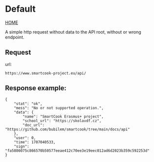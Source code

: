 # Default

[HOME](README.md)

A simple http request without data to the API root, without or wrong endpoint.

## Request

url:

```
https://www.smartcook-project.eu/api/
```

## Response example:

```
{
    "stat": "ok",
    "mess": "No or not supported operation.",
    "data": {
        "name": "SmartCook Erasmus+ project",
        "school_url": "https://skolavdf.cz",
        "doc_url": "https://github.com/bubilem/smartcook/tree/main/docs/api"
    },
    "user": 0,
    "time": 1707040533,
    "sign": "fa5886075c866570b50577eeae412c70ee3e19eec012ad6d2023b359c592253d"
}
```
